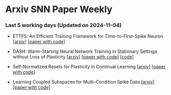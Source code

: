# Arxiv SNN Paper Weekly


 ### **Last 5 working days (Updated on 2024-11-04)** 


- ETTFS: An Efficient Training Framework for Time-to-First-Spike Neuron [[arxiv](https://arxiv.org/abs/2410.23619)] [[paper with code](https://paperswithcode.com/paper/ettfs-an-efficient-training-framework-for)]

- DASH: Warm-Starting Neural Network Training in Stationary Settings without Loss of Plasticity [[arxiv](https://arxiv.org/abs/2410.23495)] [[paper with code](https://paperswithcode.com/paper/dash-warm-starting-neural-network-training-in)] [[code](https://github.com/baekrok/DASH-Direction-Aware-SHrinking)]

- Self-Normalized Resets for Plasticity in Continual Learning [[arxiv](https://arxiv.org/abs/2410.20098)] [[paper with code](https://paperswithcode.com/paper/self-normalized-resets-for-plasticity-in)]

- Learning Coupled Subspaces for Multi-Condition Spike Data [[arxiv](https://arxiv.org/abs/2410.19153)] [[paper with code](https://paperswithcode.com/paper/learning-coupled-subspaces-for-multi)]

